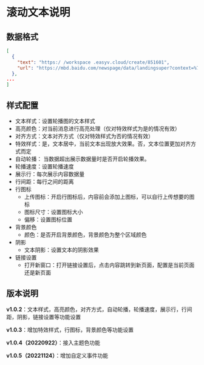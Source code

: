 # 滚动文本说明

## 数据格式

```json
[
  {
    "text": "https:/ /workspace .easyv.cloud/create/851601",
    "url": "https://mbd.baidu.com/newspage/data/landingsuper?context=%7B%22nid%22%3A%22news_10029027259472790743%22%7D&n_type=-1&p_from=-1"
  },
...
]
```

## 样式配置

+ 文本样式：设置轮播图的文本样式
+ 高亮颜色：对当前消息进行高亮处理（仅对特效样式为是的情况有效）
+ 对齐方式：文本对齐方式（仅对特效样式为否的情况有效）
+ 特效样式：是，文本居中，当前文本出现放大效果。否，文本位置更加对齐方式而定
+ 自动轮播： 当数据超出展示数据量时是否开启轮播效果。
+ 轮播速度：设置轮播速度
+ 展示行：每次展示内容数据量
+ 行间距：每行之间的距离
+ 行图标
  + 上传图标：开启行图标后，内容前会添加上图标，可以自行上传想要的图标
  + 图标尺寸：设置图标大小
  + 偏移：设置图标位置
+ 背景颜色
  + 颜色：是否开启背景颜色，背景颜色为整个区域颜色
+ 阴影
  + 文本阴影：设置文本的阴影效果
+ 链接设置
  + 打开新窗口：打开链接设置后，点击内容跳转到新页面，配置是当前页面还是新页面

## 版本说明

**v1.0.2**：文本样式，高亮颜色，对齐方式，自动轮播，轮播速度，展示行，行间距，阴影，链接设置等功能设置

**v1.0.3**：增加特效样式，行图标，背景颜色等功能设置

**v1.0.4（20220922）**：接入主题色功能

**v1.0.5（20221124）**：增加自定义事件功能





